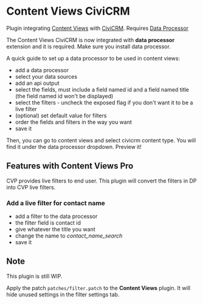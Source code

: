 # Content Views CiviCRM

Plugin integrating [Content Views](https://wordpress.org/plugins/content-views-query-and-display-post-page/) with [CiviCRM](https://civicrm.org).
Requires [Data Processor](https://lab.civicrm.org/extensions/dataprocessor)

The Content Views CiviCRM is now integrated with **data processor** extension and it is required. Make sure you install data processor.

A quick guide to set up a data processor to be used in content views:
- add a data processor
- select your data sources
- add an api output
- select the fields, must include a field named id and a field named title (the field named id won't be displayed)
- select the filters - uncheck the exposed flag if you don't want it to be a live filter
- (optional) set default value for filters
- order the fields and filters in the way you want
- save it

Then, you can go to content views and select civicrm content type. You will find it under the data processor dropdown. Preview it!

## Features with Content Views Pro
CVP provides live filters to end user. This plugin will convert the filters in DP into CVP live filters.

### Add a live filter for contact name
- add a filter to the data processor
- the filter field is contact id
- give whatever the title you want
- change the name to *contact_name_search* 
- save it

## Note
This plugin is still WIP.

Apply the patch `patches/filter.patch` to the **Content Views** plugin. It will hide unused settings in the filter settings tab.